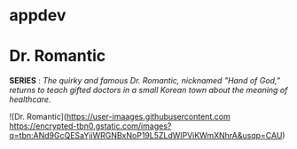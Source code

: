 # appdev
# Dr. Romantic
**SERIES**
: *The quirky and famous Dr. Romantic, nicknamed "Hand of God," returns to teach gifted doctors in a small Korean town about the meaning of healthcare.*

![Dr. Romantic](https://user-imaages.githubusercontent.com https://encrypted-tbn0.gstatic.com/images?q=tbn:ANd9GcQESaYjiWRGNBxNoP19L5ZLdWlPViKWmXNhrA&usqp=CAU)
